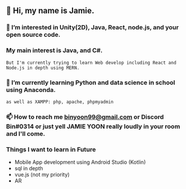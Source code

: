 ## 👋 Hi, my name is Jamie. 

### 👀 I’m interested in Unity(2D), Java, React, node.js, and your open source code. 
### My main interest is Java, and C#. 
    But I'm currently trying to learn Web develop including React and Node.js in depth using MERN.

### 🌱 I’m currently learning Python and data science in school using Anaconda.
    as well as XAMPP: php, apache, phpmyadmin

### 📫 How to reach me binyoon99@gmail.com or Discord Bin#0314 or just yell JAMIE YOON really loudly in your room and I'll come.

### Things I want to learn in Future 
  - Mobile App development using Android Studio (Kotlin)
  - sql in depth 
  - vue.js (not my priority)
  - AR
<!---
binyoon99/binyoon99 is a ✨ special ✨ repository because its `README.md` (this file) appears on your GitHub profile.
You can click the Preview link to take a look at your changes.
--->
